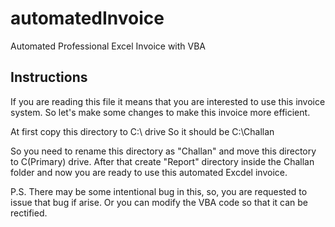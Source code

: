 # automatedInvoice
Automated Professional Excel Invoice with VBA

## Instructions
If you are reading this file it means that you are interested to use this invoice system. So let's make some changes to make this invoice more efficient.

At first copy this directory to C:\ drive So it should be C:\Challan

So you need to rename this directory as "Challan" and move this directory to C(Primary) drive. After that create "Report" directory inside the Challan folder and now you are ready to use this automated Excdel invoice.

P.S. There may be some intentional bug in this, so, you are requested to issue that bug if arise. Or you can modify the VBA code so that it can be rectified.
